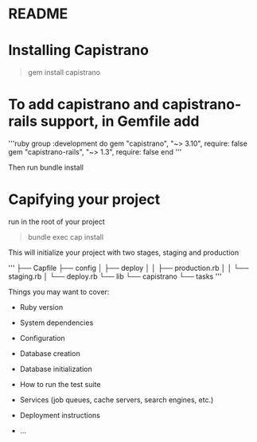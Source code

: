 # README

# Installing Capistrano

> gem install capistrano

# To add capistrano and capistrano-rails support, in Gemfile add

'''ruby
group :development do
  gem "capistrano", "~> 3.10", require: false
  gem "capistrano-rails", "~> 1.3", require: false
end
'''

Then run bundle install

# Capifying your project

run in the root of your project

>bundle exec cap install

This will initialize your project with two stages, staging and production

'''
├── Capfile
├── config
│   ├── deploy
│   │   ├── production.rb
│   │   └── staging.rb
│   └── deploy.rb
└── lib
    └── capistrano
            └── tasks
'''

Things you may want to cover:

* Ruby version

* System dependencies

* Configuration

* Database creation

* Database initialization

* How to run the test suite

* Services (job queues, cache servers, search engines, etc.)

* Deployment instructions

* ...
